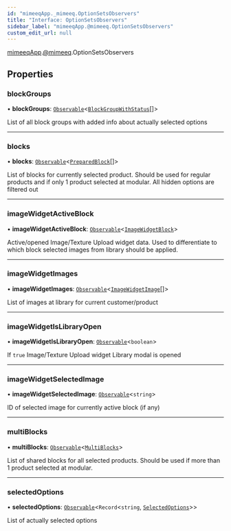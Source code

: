 ```yaml
---
id: "mimeeqApp._mimeeq.OptionSetsObservers"
title: "Interface: OptionSetsObservers"
sidebar_label: "mimeeqApp.@mimeeq.OptionSetsObservers"
custom_edit_url: null
---
```


[mimeeqApp](../modules/mimeeqApp.md).[@mimeeq](../namespaces/mimeeqApp._mimeeq.md).OptionSetsObservers

## Properties

### blockGroups

• **blockGroups**: [`Observable`](../namespaces/mimeeqApp._mimeeq.md#observable)<[`BlockGroupWithStatus`](mimeeqApp._mimeeq.BlockGroupWithStatus.md)[]\>

List of all block groups with added info about actually selected options

___

### blocks

• **blocks**: [`Observable`](../namespaces/mimeeqApp._mimeeq.md#observable)<[`PreparedBlock`](mimeeqApp._mimeeq.PreparedBlock.md)[]\>

List of blocks for currently selected product. Should be used for regular products and if only 1 product selected at modular. All hidden options are filtered out

___

### imageWidgetActiveBlock

• **imageWidgetActiveBlock**: [`Observable`](../namespaces/mimeeqApp._mimeeq.md#observable)<[`ImageWidgetBlock`](mimeeqApp._mimeeq.ImageWidgetBlock.md)\>

Active/opened Image/Texture Upload widget data. Used to differentiate to which block selected images from library should be applied.

___

### imageWidgetImages

• **imageWidgetImages**: [`Observable`](../namespaces/mimeeqApp._mimeeq.md#observable)<[`ImageWidgetImage`](mimeeqApp._mimeeq.ImageWidgetImage.md)[]\>

List of images at library for current customer/product

___

### imageWidgetIsLibraryOpen

• **imageWidgetIsLibraryOpen**: [`Observable`](../namespaces/mimeeqApp._mimeeq.md#observable)<`boolean`\>

If `true` Image/Texture Upload widget Library modal is opened

___

### imageWidgetSelectedImage

• **imageWidgetSelectedImage**: [`Observable`](../namespaces/mimeeqApp._mimeeq.md#observable)<`string`\>

ID of selected image for currently active block (if any)

___

### multiBlocks

• **multiBlocks**: [`Observable`](../namespaces/mimeeqApp._mimeeq.md#observable)<[`MultiBlocks`](mimeeqApp._mimeeq.MultiBlocks.md)\>

List of shared blocks for all selected products. Should be used if more than 1 product selected at modular.

___

### selectedOptions

• **selectedOptions**: [`Observable`](../namespaces/mimeeqApp._mimeeq.md#observable)<`Record`<`string`, [`SelectedOptions`](../namespaces/mimeeqApp._mimeeq.md#selectedoptions)\>\>

List of actually selected options
